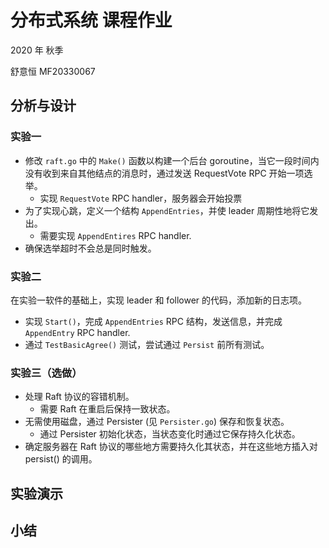 # 分布式系统 课程作业

2020 年 秋季

舒意恒 MF20330067



## 分析与设计



### 实验一


- 修改 `raft.go` 中的 `Make()` 函数以构建一个后台 goroutine，当它一段时间内没有收到来自其他结点的消息时，通过发送 RequestVote RPC 开始一项选举。
    - 实现 `RequestVote` RPC handler，服务器会开始投票 
- 为了实现心跳，定义一个结构 `AppendEntries`，并使 leader 周期性地将它发出。
    - 需要实现 `AppendEntires` RPC handler.
- 确保选举超时不会总是同时触发。



### 实验二

在实验一软件的基础上，实现 leader 和 follower 的代码，添加新的日志项。

- 实现 `Start()`，完成 `AppendEntries` RPC 结构，发送信息，并完成 `AppendEntry` RPC handler.
- 通过 `TestBasicAgree()` 测试，尝试通过 `Persist` 前所有测试。



### 实验三（选做）

- 处理 Raft 协议的容错机制。
    - 需要 Raft 在重启后保持一致状态。
- 无需使用磁盘，通过 Persister (见 `Persister.go`) 保存和恢复状态。
    - 通过 Persister 初始化状态，当状态变化时通过它保存持久化状态。
- 确定服务器在 Raft 协议的哪些地方需要持久化其状态，并在这些地方插入对 persist() 的调用。



## 实验演示



## 小结